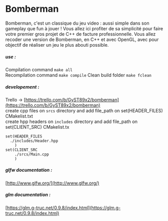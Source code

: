 # Bomberman
Bomberman, c'est un classique du jeu video : aussi simple dans son gameplay que fun à jouer ! Vous allez ici profiter de sa simplicité pour faire votre premier gros projet de C++ de facture professionnelle. Vous allez recoder une version de Bomberman, en C++ et avec OpenGL, avec pour objectif de réaliser un jeu le plus abouti possible.

##### use :
Compilation command `make all`  
Recompilation command `make compile`
Clean build folder `make fclean`

##### developement :
Trello -> [https://trello.com/b/GyST89x2/bomberman](https://trello.com/b/GyST89x2/bomberman)  
create cpp files on `srcs` directory and add file_path on set(HEADER_FILES) CMakelist.txt  
create hpp headers on `includes` directory and add file_path on set(CLIENT_SRC) CMakelist.tx  

````
set(HEADER_FILES
  ./includes/Header.hpp
	)
set(CLIENT_SRC
	./srcs/Main.cpp
	)
````  

##### glfw documentation :
[http://www.glfw.org/](http://www.glfw.org/)

##### glm documentation :
[https://glm.g-truc.net/0.9.8/index.html](https://glm.g-truc.net/0.9.8/index.html)
